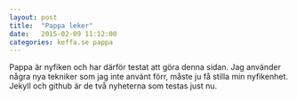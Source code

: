 ```yaml
---
layout: post
title:  "Pappa leker"
date:   2015-02-09 11:12:00
categories: keffa.se pappa
---
```

Pappa är nyfiken och har därför testat att göra denna sidan. Jag använder några nya tekniker som jag inte använt förr, måste ju få stilla min nyfikenhet. Jekyll och github är de två nyheterna som testas just nu.
